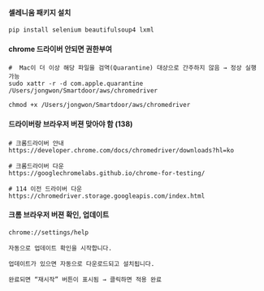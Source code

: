 #### 셀레니움 패키지 설치
```less
pip install selenium beautifulsoup4 lxml
```

#### chrome 드라이버 안되면 권한부여
```less
#  Mac이 더 이상 해당 파일을 검역(Quarantine) 대상으로 간주하지 않음 → 정상 실행 가능
sudo xattr -r -d com.apple.quarantine /Users/jongwon/Smartdoor/aws/chromedriver

chmod +x /Users/jongwon/Smartdoor/aws/chromedriver
```

#### 드라이버랑 브라우저 버젼 맞아야 함 (138)

```less
# 크롬드라이버 안내
https://developer.chrome.com/docs/chromedriver/downloads?hl=ko

# 크롬드라이버 다운
https://googlechromelabs.github.io/chrome-for-testing/

# 114 이전 드라이버 다운
https://chromedriver.storage.googleapis.com/index.html
```


#### 크롬 브라우저 버젼 확인, 업데이트

```less
chrome://settings/help

자동으로 업데이트 확인을 시작합니다.

업데이트가 있으면 자동으로 다운로드되고 설치됩니다.

완료되면 “재시작” 버튼이 표시됨 → 클릭하면 적용 완료
```









